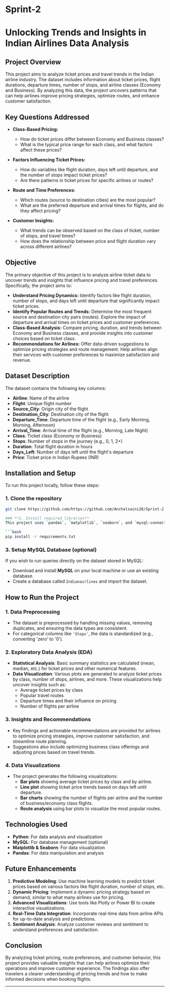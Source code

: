 # Sprint-2

# **Unlocking Trends and Insights in Indian Airlines Data Analysis**

## **Project Overview**

This project aims to analyze ticket prices and travel trends in the Indian airline industry. The dataset includes information about ticket prices, flight durations, departure times, number of stops, and airline classes (Economy and Business). By analyzing this data, the project uncovers patterns that can help airlines improve pricing strategies, optimize routes, and enhance customer satisfaction.

## **Key Questions Addressed**

- **Class-Based Pricing:**  
  - How do ticket prices differ between Economy and Business classes?  
  - What is the typical price range for each class, and what factors affect these prices?  

- **Factors Influencing Ticket Prices:**  
  - How do variables like flight duration, days left until departure, and the number of stops impact ticket prices?  
  - Are there patterns in ticket prices for specific airlines or routes?  

- **Route and Time Preferences:**  
  - Which routes (source to destination cities) are the most popular?  
  - What are the preferred departure and arrival times for flights, and do they affect pricing?  

- **Customer Insights:**  
  - What trends can be observed based on the class of ticket, number of stops, and travel times?  
  - How does the relationship between price and flight duration vary across different airlines?  

## **Objective**

The primary objective of this project is to analyze airline ticket data to uncover trends and insights that influence pricing and travel preferences. Specifically, the project aims to:

- **Understand Pricing Dynamics:** Identify factors like flight duration, number of stops, and days left until departure that significantly impact ticket prices.
- **Identify Popular Routes and Trends:** Determine the most frequent source and destination city pairs (routes). Explore the impact of departure and arrival times on ticket prices and customer preferences.
- **Class-Based Analysis:** Compare pricing, duration, and trends between Economy and Business classes, and provide insights into customer choices based on ticket class.
- **Recommendations for Airlines:** Offer data-driven suggestions to optimize pricing strategies and route management. Help airlines align their services with customer preferences to maximize satisfaction and revenue.

## **Dataset Description**

The dataset contains the following key columns:

- **Airline**: Name of the airline
- **Flight**: Unique flight number
- **Source_City**: Origin city of the flight
- **Destination_City**: Destination city of the flight
- **Departure_Time**: Departure time of the flight (e.g., Early Morning, Morning, Afternoon)
- **Arrival_Time**: Arrival time of the flight (e.g., Morning, Late Night)
- **Class**: Ticket class (Economy or Business)
- **Stops**: Number of stops in the journey (e.g., 0, 1, 2+)
- **Duration**: Total flight duration in hours
- **Days_Left**: Number of days left until the flight's departure
- **Price**: Ticket price in Indian Rupees (INR)

## **Installation and Setup**

To run this project locally, follow these steps:

### **1. Clone the repository**
```bash
git clone https://github.com/https://github.com/Anchalsaini28/Sprint-2

### **2. Install required libraries**
This project uses `pandas`, `matplotlib`, `seaborn`, and `mysql-connector-python`. You can install the necessary libraries by running the following command:

```bash
pip install -r requirements.txt
```

### **3. Setup MySQL Database (optional)**
If you wish to run queries directly on the dataset stored in MySQL:

- Download and install **MySQL** on your local machine or use an existing database.
- Create a database called `Indianairlines` and import the dataset.

## **How to Run the Project**

### **1. Data Preprocessing**
- The dataset is preprocessed by handling missing values, removing duplicates, and ensuring the data types are consistent.
- For categorical columns like `'Stops'`, the data is standardized (e.g., converting 'zero' to '0').

### **2. Exploratory Data Analysis (EDA)**
- **Statistical Analysis**: Basic summary statistics are calculated (mean, median, etc.) for ticket prices and other numerical features.
- **Data Visualization**: Various plots are generated to analyze ticket prices by class, number of stops, airlines, and more. These visualizations help uncover insights such as:
  - Average ticket prices by class
  - Popular travel routes
  - Departure times and their influence on pricing
  - Number of flights per airline

### **3. Insights and Recommendations**
- Key findings and actionable recommendations are provided for airlines to optimize pricing strategies, improve customer satisfaction, and streamline route planning.
- Suggestions also include optimizing business class offerings and adjusting prices based on travel trends.

### **4. Data Visualizations**
- The project generates the following visualizations:
  - **Bar plots** showing average ticket prices by class and by airline.
  - **Line plot** showing ticket price trends based on days left until departure.
  - **Bar charts** showing the number of flights per airline and the number of business/economy class flights.
  - **Route analysis** using bar plots to visualize the most popular routes.

## **Technologies Used**

- **Python**: For data analysis and visualization
- **MySQL**: For database management (optional)
- **Matplotlib & Seaborn**: For data visualization
- **Pandas**: For data manipulation and analysis

## **Future Enhancements**

1. **Predictive Modeling**: Use machine learning models to predict ticket prices based on various factors like flight duration, number of stops, etc.
2. **Dynamic Pricing**: Implement a dynamic pricing strategy based on demand, similar to what many airlines use for pricing.
3. **Advanced Visualizations**: Use tools like Plotly or Power BI to create interactive visualizations.
4. **Real-Time Data Integration**: Incorporate real-time data from airline APIs for up-to-date analysis and predictions.
5. **Sentiment Analysis**: Analyze customer reviews and sentiment to understand preferences and satisfaction.

## **Conclusion**

By analyzing ticket pricing, route preferences, and customer behavior, this project provides valuable insights that can help airlines optimize their operations and improve customer experience. The findings also offer travelers a clearer understanding of pricing trends and how to make informed decisions when booking flights.

---
